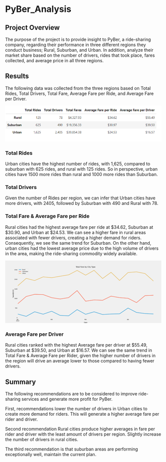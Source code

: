 # PyBer_Analysis

## Project Overview

The purpose of the project is to provide insight to PyBer, a ride-sharing company, regarding their performance in three different regions they conduct business; Rural, Suburban, and Urban. In addition, analyze their market share based on the number of drivers, rides that took place, fares collected, and average price in all three regions.

## Results

The following data was collected from the three regions based on Total Rides, Total Drivers, Total Fare, Average Fare per Ride, and Average Fare per Driver. 

![image](https://github.com/Dibarra11/PyBer_Analysis/blob/b2a3d6f845ec2196a50e8fdf0f0d15b5e9773128/fig8.png)


### Total Rides 

Urban cities have the highest number of rides, with 1,625, compared to suburban with 625 rides, and rural with 125 rides. So in perspective, urban cities have 1500 more rides than rural and 1000 more rides than Suburban.

### Total Drivers

Given the number of Rides per region, we can infer that Urban cities have more drivers, with 2405, followed by Suburban with 490 and Rural with 78.

### Total Fare & Average Fare per Ride

Rural cities had the highest average fare per ride at $34.62, Suburban at $30.90, and Urban at $24.53. We can see a higher fare in rural areas associated with fewer drivers, creating a higher demand for riders. Consequently, we see the same trend for Suburban. On the other hand, urban cities had the lowest average price due to the high volume of drivers in the area, making the ride-sharing commodity widely available.

![image](https://github.com/Dibarra11/PyBer_Analysis/blob/04654d6c083a285d04686ec1ad28720a8166bddf/PyBer_fare_summary.png)

### Average Fare per Driver

Rural cities ranked with the highest Average fare per driver at $55.49, Suburban at $39.50, and Urban at $16.57. We can see the same trend in Total Fare & Average Fare per Rider, given the higher number of drivers in the region will drive an average lower to those compared to having fewer drivers.

## Summary 

The following recommendations are to be considered to improve ride-sharing services and  generate more profit for PyBer.

First, recommendations lower the number of drivers in Urban cities to create more demand for riders. This will generate a higher average fare per rider and driver.

Second recommendation Rural cities produce higher averages in fare per rider and driver with the least amount of drivers per region. Slightly increase the number of drivers in rural cities.

The third recommendation is that suburban areas are performing exceptionally well, maintain the current plan.
